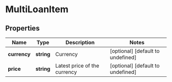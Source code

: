 # MultiLoanItem

## Properties

Name | Type | Description | Notes
------------ | ------------- | ------------- | -------------
**currency** | **string** | Currency | [optional] [default to undefined]
**price** | **string** | Latest price of the currency | [optional] [default to undefined]

